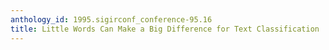 ```yaml
---
anthology_id: 1995.sigirconf_conference-95.16
title: Little Words Can Make a Big Difference for Text Classification
---
```

